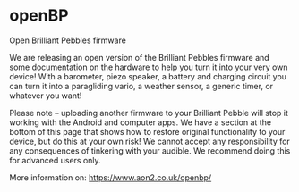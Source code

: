 # openBP
Open Brilliant Pebbles firmware

We are releasing an open version of the Brilliant Pebbles firmware and some documentation on the hardware to help you turn it into your very own device! With a barometer, piezo speaker, a battery and charging circuit you can turn it into a paragliding vario, a weather sensor, a generic timer, or whatever you want!

Please note – uploading another firmware to your Brilliant Pebble will stop it working with the Android and computer apps. We have a section at the bottom of this page that shows how to restore original functionality to your device, but do this at your own risk! We cannot accept any responsibility for any consequences of tinkering with your audible. We recommend doing this for advanced users only.

More information on: https://www.aon2.co.uk/openbp/
